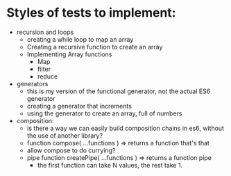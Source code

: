 # Styles of tests to implement:
* recursion and loops
  * creating a while loop to map an array
  * Creating a recursive function to create an array
  * Implementing Array functions
    * Map
    * filter
    * reduce
* generators
  * this is my version of the functional generator, not the actual ES6 generator
  * creating a generator that increments
  * using the generator to create an array, full of numbers
* composition:
  * is there a way we can easily build composition chains in es6, without the use of another library?
  * function compose( ...functions ) => returns a function that's that
  * allow compose to do currying?
  * pipe function createPipe( ...functions ) => returns a function pipe
    * the first function can take N values, the rest take 1.
